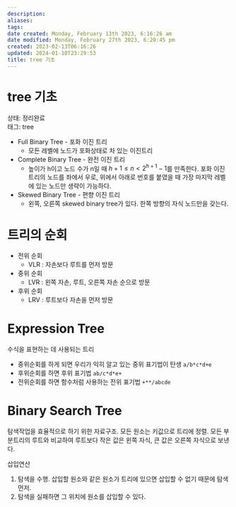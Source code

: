 ```yaml
---
description:
aliases: 
tags: 
date created: Monday, February 13th 2023, 6:16:26 am
date modified: Monday, February 27th 2023, 6:20:45 pm
created: 2023-02-13T06:16:26
updated: 2024-01-10T23:29:53
title: tree 기초
---
```


# tree 기초

상태: 정리완료  
태그: tree

- Full Binary Tree - 포화 이진 트리
    - 모든 레벨에 노드가 포화상태로 차 있는 이진트리
- Complete Binary Tree - 완전 이진 트리
    - 높이가 h이고 노드 수가 n일 때  $h + 1 \le n \lt 2^{h+1}-1$를 만족한다. 포화 이진트리의 노드를 좌에서 우로, 위에서 아래로 번호를 붙였을 때 가장 마지막 레벨에 있는 노드만 생략이 가능하다.
- Skewed Binary Tree - 편향 이진 트리
    - 왼쪽, 오른쪽 skewed binary tree가 있다. 한쪽 방향의 자식 노드만을 갖는다.

# 트리의 순회

- 전위 순회
    - VLR : 자손보다 루트를 먼저 방문
- 중위 순회
    - LVR : 왼쪽 자손, 루트, 오른쪽 자손 순으로 방문
- 후위 순회
    - LRV : 루트보다 자손을 먼저 방문

# Expression Tree

수식을 표현하는 데 사용되는 트리

- 중위순회를 하게 되면 우리가 익히 알고 있는 중위 표기법이 탄생 `a/b*c*d+e`
- 후위순회를 하면 후위 표기법 `ab/c*d*e+`
- 전위순회를 하면 함수처럼 사용하는 전위 표기법 `+**/abcde`

# Binary Search Tree

탐색작업을 효율적으로 하기 위한 자료구조. 모든 원소는 키값으로 트리에 정렬. 모든 부분트리의 루트와 비교하여 루트보다 작은 값은 왼쪽 자식, 큰 값은 오른쪽 자식으로 보낸다.

삽입연산

1. 탐색을 수행. 삽입할 원소와 같은 원소가 트리에 있으면 삽입할 수 없기 때문에 탐색먼저.
2. 탐색을 실패하면 그 위치에 원소를 삽입할 수 있다.
